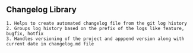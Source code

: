## Changelog Library
    1. Helps to create automated changelog file from the git log history
    2. Groups log history based on the prefix of the logs like feature, bugfix, hotfix
    3. Handles versioning of the project and apppend version along with current date in changelog.md file

